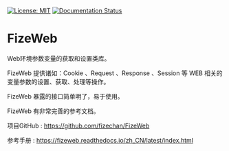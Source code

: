 [![License: MIT](https://img.shields.io/badge/License-MIT-yellow.svg)](https://opensource.org/licenses/MIT)
[![Documentation Status](https://readthedocs.org/projects/fizeweb/badge/?version=latest)](https://fizeweb.readthedocs.io/zh_CN/latest/?badge=latest)

# FizeWeb
Web环境参数变量的获取和设置类库。

FizeWeb 提供诸如：Cookie 、Request 、Response 、Session 等 WEB 相关的变量参数的设置、获取、处理等操作。

FizeWeb 暴露的接口简单明了，易于使用。

FizeWeb 有非常完善的参考文档。


项目GitHub : [ https://github.com/fizechan/FizeWeb ](https://github.com/fizechan/FizeWeb)

参考手册 : [ https://fizeweb.readthedocs.io/zh_CN/latest/index.html ](https://fizeweb.readthedocs.io/zh_CN/latest/index.html)
